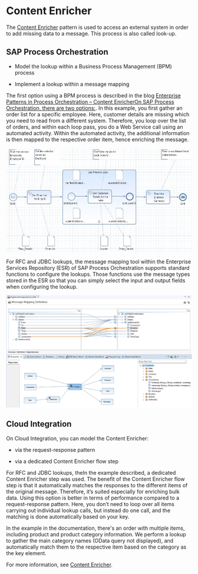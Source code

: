 <!-- loiod86ba3fe12484edbbb0bae76f3be3616 -->

# Content Enricher

The [Content Enricher](https://www.enterpriseintegrationpatterns.com/patterns/messaging/DataEnricher.html) pattern is used to access an external system in order to add missing data to a message. This process is also called look-up.



## SAP Process Orchestration

-   Model the lookup within a Business Process Management \(BPM\) process

-   Implement a lookup within a message mapping


The first option using a BPM process is described in the blog [Enterprise Patterns in Process Orchestration – Content EnricherOn SAP Process Orchestration, there are two options:](https://blogs.sap.com/2012/10/04/enterprise-patterns-in-process-orchestration-content-enricher/). In this example, you first gather an order list for a specific employee. Here, customer details are missing which you need to read from a different system. Therefore, you loop over the list of orders, and within each loop pass, you do a Web Service call using an automated activity. Within the automated activity, the additional information is then mapped to the respective order item, hence enriching the message.

![](images/IntegrationPattern_ContentEnricher1BPM_e43b110.png)

For RFC and JDBC lookups, the message mapping tool within the Enterprise Services Repository \(ESR\) of SAP Process Orchestration supports standard functions to configure the lookups. Those functions use the message types stored in the ESR so that you can simply select the input and output fields when configuring the lookup.

![](images/IntegrationPattern_ContentEnricher2MessageMapping_1cf9c79.png)



<a name="loiod86ba3fe12484edbbb0bae76f3be3616__section_wmn_wwj_qqb"/>

## Cloud Integration

On Cloud Integration, you can model the Content Enricher:

-   via the request-response pattern

-   via a dedicated Content Enricher flow step


For RFC and JDBC lookups, theIn the example described, a dedicated Content Enricher step was used. The benefit of the Content Enricher flow step is that it automatically matches the responses to the different items of the original message. Therefore, it’s suited especially for enriching bulk data. Using this option is better in terms of performance compared to a request-response pattern. Here, you don’t need to loop over all items carrying out individual lookup calls, but instead do one call, and the matching is done automatically based on your key.

In the example in the documentation, there's an order with multiple items, including product and product category information. We perform a lookup to gather the main category names \(OData query not displayed\), and automatically match them to the respective item based on the category as the key element.

For more information, see [Content Enricher](https://help.sap.com/viewer/368c481cd6954bdfa5d0435479fd4eaf/LATEST/en-US/0e7ba7fc4d4b4f47ab84ad6ce0d1a8ec.html).

